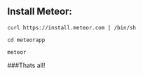 Install Meteor:
----------------

    curl https://install.meteor.com | /bin/sh
    
    cd meteorapp
    
    meteor
    
###Thats all!

